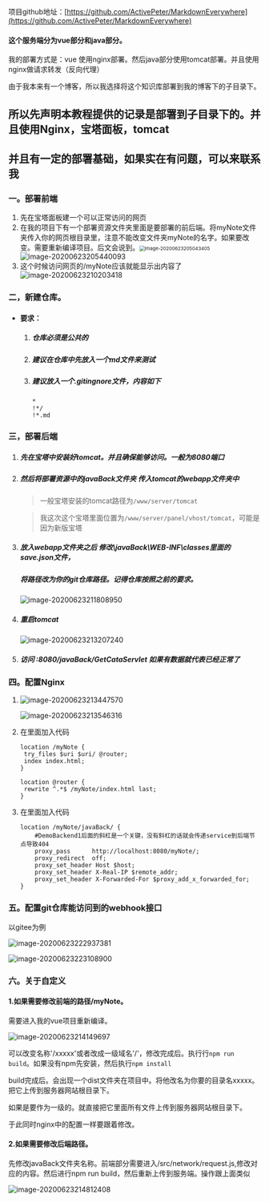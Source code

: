 

项目github地址：[https://github.com/ActivePeter/MarkdownEverywhere](https://github.com/ActivePeter/MarkdownEverywhere)

#### 这个服务端分为vue部分和java部分。

我的部署方式是：vue 使用nginx部署。然后java部分使用tomcat部署。并且使用nginx做请求转发（反向代理）

由于我本来有一个博客，所以我选择将这个知识库部署到我的博客下的子目录下。

## 所以先声明本教程提供的记录是部署到子目录下的。并且使用Nginx，宝塔面板，tomcat

## 并且有一定的部署基础，如果实在有问题，可以来联系我

### 一。部署前端

1. 先在宝塔面板建一个可以正常访问的网页
2. 在我的项目下有一个部署资源文件夹里面是要部署的前后端。将myNote文件夹传入你的网页根目录里，注意不能改变文件夹myNote的名字。如果要改变。需要重新编译项目。后文会说到。<img src="http://tuchuang.hanbaoaaa.xyz/image-20200623205043405.png" alt="image-20200623205043405" style="zoom:67%;" />![image-20200623205440093](http://tuchuang.hanbaoaaa.xyz/image-20200623205440093.png)
3. 这个时候访问网页的/myNote应该就能显示出内容了![image-20200623210203418](http://tuchuang.hanbaoaaa.xyz/image-20200623210203418.png)

### 二，新建仓库。

- #### 要求：

  1. ##### 仓库必须是公共的

  2. ##### 建议在仓库中先放入一个md文件来测试

  3. ##### 建议放入一个.gitingnore文件，内容如下

     ```
     *
     !*/
     !*.md
     ```

### 三，部署后端

1. ##### 先在宝塔中安装好tomcat。并且确保能够访问。一般为8080端口

2. ##### 然后将部署资源中的javaBack文件夹 传入tomcat的webapp文件夹中

   > 一般宝塔安装的tomcat路径为`/www/server/tomcat`

   > 我这次这个宝塔里面位置为`/www/server/panel/vhost/tomcat`，可能是因为新版宝塔

3. ##### 放入webapp文件夹之后 修改\javaBack\WEB-INF\classes里面的save.json文件，

   ##### 将路径改为你的git仓库路径。记得仓库按照之前的要求。

   ![image-20200623211808950](http://tuchuang.hanbaoaaa.xyz/image-20200623211808950.png)

4. ##### 重启tomcat

   ![image-20200623213207240](http://tuchuang.hanbaoaaa.xyz/image-20200623213207240.png)

5. #####  访问  :8080/javaBack/GetCataServlet 如果有数据就代表已经正常了

### 四。配置Nginx

1. ![image-20200623213447570](http://tuchuang.hanbaoaaa.xyz/image-20200623213447570.png)

   ![image-20200623213546316](http://tuchuang.hanbaoaaa.xyz/image-20200623213546316.png)

2. 在里面加入代码

   ```
   location /myNote {
   	try_files $uri $uri/ @router;
   	index index.html;
   }
   
   location @router {
   	rewrite ^.*$ /myNote/index.html last;
   }
   ```

3. 在里面加入代码

   ```
   location /myNote/javaBack/ {
       #DemoBackend1后面的斜杠是一个关键，没有斜杠的话就会传递service到后端节点导致404
       proxy_pass      http://localhost:8080/myNote/;
       proxy_redirect  off;
       proxy_set_header Host $host;
       proxy_set_header X-Real-IP $remote_addr;
       proxy_set_header X-Forwarded-For $proxy_add_x_forwarded_for;
   }
   ```

### 五。配置git仓库能访问到的webhook接口

以gitee为例

![image-20200623222937381](http://tuchuang.hanbaoaaa.xyz/image-20200623222937381.png)

![image-20200623223108900](http://tuchuang.hanbaoaaa.xyz/image-20200623223108900.png)



### 六。关于自定义

#### 1.如果需要修改前端的路径/myNote。

需要进入我的vue项目重新编译。

![image-20200623214149697](http://tuchuang.hanbaoaaa.xyz/image-20200623214149697.png)

可以改变名称'/xxxxx'或者改成一级域名'/'，修改完成后。执行行`npm run build`。如果没有npm先安装，然后执行`npm install`

build完成后。会出现一个dist文件夹在项目中。将他改名为你要的目录名xxxxx。把它上传到服务器网站根目录下。

如果是要作为一级的。就直接把它里面所有文件上传到服务器网站根目录下。

于此同时nginx中的配置一样要跟着修改。



#### 2.如果需要修改后端路径。

先修改javaBack文件夹名称。前端部分需要进入/src/network/request.js,修改对应的内容。然后进行npm run build，然后重新上传到服务端。操作跟上面类似

![image-20200623214812408](http://tuchuang.hanbaoaaa.xyz/image-20200623214812408.png)









